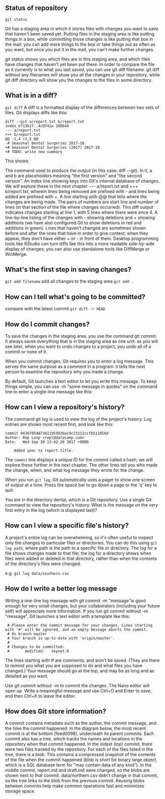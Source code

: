 ## Status of repository

```git status```

Git has a staging area in which it stores files with changes you want to save that haven't been saved yet.
Putting files in the staging area is like putting things in a box, 
while committing those changes is like putting that box in the mail: 
you can add more things to the box or take things out as often as you want, but once you put it in the mail, you can't make further changes.

git status shows you which files are in this staging area, and which files have changes that haven't yet been put there.
In order to compare the file as it currently is to what you last saved, you can use git diff filename. 
git diff without any filenames will show you all the changes in your repository, while git diff directory will show you the changes to the files in some directory.



## What is in a diff?
```git diff```
A diff is a formatted display of the differences between two sets of files. Git displays diffs like this:

```
diff --git a/report.txt b/report.txt
index e713b17..4c0742a 100644
--- a/report.txt
+++ b/report.txt
@@ -1,4 +1,5 @@
-# Seasonal Dental Surgeries 2017-18
+# Seasonal Dental Surgeries (2017) 2017-18
+# TODO: write new summary
```

This shows:

The command used to produce the output (in this case, diff --git). In it, a and b are placeholders meaning "the first version" and "the second version".
An index line showing keys into Git's internal database of changes. We will explore these in the next chapter.
--- a/report.txt and +++ b/report.txt, wherein lines being removed are prefixed with - and lines being added are prefixed with +.
A line starting with @@ that tells where the changes are being made. The pairs of numbers are start line and number of lines (in that section of the file where changes occurred). This diff output indicates changes starting at line 1, with 5 lines where there were once 4.
A line-by-line listing of the changes with - showing deletions and + showing additions (we have also configured Git to show deletions in red and additions in green). Lines that haven't changed are sometimes shown before and after the ones that have in order to give context; when they appear, they don't have either + or - in front of them.
Desktop programming tools like RStudio can turn diffs like this into a more readable side-by-side display of changes; you can also use standalone tools like DiffMerge or WinMerge.

## What's the first step in saving changes?
```git add filename```
add all changes to the staging area
```git add .```

## How can I tell what's going to be committed?
compare with the latest commit
```git diff -r HEAD```

## How do I commit changes?
To save the changes in the staging area, you use the command git commit. It always saves everything that is in the staging area as one unit: as you will see later, when you want to undo changes to a project, you undo all of a commit or none of it.

When you commit changes, Git requires you to enter a log message. This serves the same purpose as a comment in a program: it tells the next person to examine the repository why you made a change.

By default, Git launches a text editor to let you write this message. To keep things simple, you can use -m "some message in quotes" on the command line to enter a single-line message like this:

## How can I view a repository's history?
The command git log is used to view the log of the project's history. Log entries are shown most recent first, and look like this:

```
commit 0430705487381195993bac9c21512ccfb511056d
Author: Rep Loop <repl@datacamp.com>
Date:   Wed Sep 20 13:42:26 2017 +0000

    Added year to report title.
 ```

The ```commit``` line displays a unique ID for the commit called a hash; we will explore these further in the next chapter. The other lines tell you who made the change, when, and what log message they wrote for the change.

When you run ```git log```, Git automatically uses a pager to show one screen of output at a time. Press the space bar to go down a page or the 'q' key to quit.

You are in the directory dental, which is a Git repository. Use a single Git command to view the repository's history. What is the message on the very first entry in the log (which is displayed last)?

## How can I view a specific file's history?
A project's entire log can be overwhelming, so it's often useful to inspect only the changes to particular files or directories. You can do this using ```git log path```, where path is the path to a specific file or directory. The log for a file shows changes made to that file; the log for a directory shows when files were added or deleted in that directory, rather than when the contents of the directory's files were changed.

e.g. ```git log data/southern.csv```

## How do I write a better log message
Writing a one-line log message with git commit -m "message"is good enough for very small changes, but your collaborators (including your future self) will appreciate more information. If you run git commit without -m "message", Git launches a text editor with a template like this:
```
 # Please enter the commit message for your changes. Lines starting with '#' will be ignored, and an empty message aborts the commit.
 # On branch master
 # Your branch is up-to-date with 'origin/master'.
 #
 # Changes to be committed:
 #       modified:   skynet.R
```
The lines starting with # are comments, and won't be saved. (They are there to remind you what you are supposed to do and what files you have changed.) Your message should go at the top, and may be as long and as detailed as you want.

Use git commit without -m to commit the changes. The Nano editor will open up. Write a meaningful message and use Ctrl+O and Enter to save, and then Ctrl+X to leave the editor.

## How does Git store information?
A commit contains metadata such as the author, the commit message, and the time the commit happened. In the diagram below, the most recent commit is at the bottom (feed0098), underneath its parent commits.
Each commit also has a tree, which tracks the names and locations in the repository when that commit happened. In the oldest (top) commit, there were two files tracked by the repository.
For each of the files listed in the tree, there is a blob. This contains a compressed snapshot of the contents of the file when the commit happened (blob is short for binary large object, which is a SQL database term for "may contain data of any kind"). In the middle commit, report.md and draft.md were changed, so the blobs are shown next to that commit. data/northern.csv didn't change in that commit, so the tree links to the blob from the previous commit. Reusing blobs between commits help make common operations fast and minimizes storage space.
